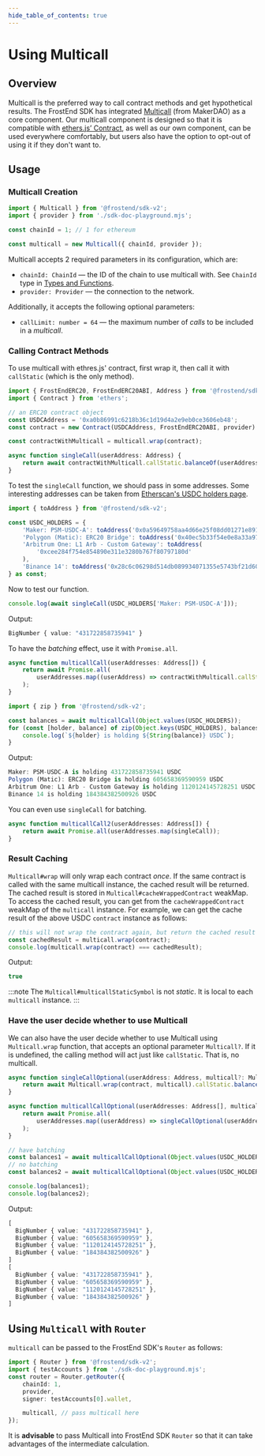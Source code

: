 ```yaml
---
hide_table_of_contents: true
---
```


# Using Multicall

## Overview

Multicall is the preferred way to call contract methods and get hypothetical results. The FrostEnd SDK has integrated [Multicall](https://github.com/makerdao/multicall) (from MakerDAO) as a core component. Our multicall component is designed so that it is compatible with [ethers.js’ Contract][ethers-Contract], as well as our own component, can be used everywhere comfortably, but users also have the option to opt-out of using it if they don't want to.

## Usage

### Multicall Creation

```ts
import { Multicall } from '@frostend/sdk-v2';
import { provider } from './sdk-doc-playground.mjs';

const chainId = 1; // 1 for ethereum

const multicall = new Multicall({ chainId, provider });
```

Multicall accepts 2 required parameters in its configuration, which are:
- `chainId: ChainId` — the ID of the chain to use multicall with. See `ChainId` type in [Types and Functions](./TypesAndFunctions.md).
- `provider: Provider` — the connection to the network.

Additionally, it accepts the following optional parameters:
- `callLimit: number = 64` — the maximum number of *calls* to be included in a *multicall*.

### Calling Contract Methods

To use multicall with ethres.js' contract, first wrap it, then call it with `callStatic` (which is the only method).

```ts
import { FrostEndERC20, FrostEndERC20ABI, Address } from '@frostend/sdk-v2';
import { Contract } from 'ethers';

// an ERC20 contract object
const USDCAddress = '0xa0b86991c6218b36c1d19d4a2e9eb0ce3606eb48';
const contract = new Contract(USDCAddress, FrostEndERC20ABI, provider) as FrostEndERC20;

const contractWithMulticall = multicall.wrap(contract);

async function singleCall(userAddress: Address) {
    return await contractWithMulticall.callStatic.balanceOf(userAddress);
}
```

To test the `singleCall` function, we should pass in some addresses. Some interesting addresses can be taken from [Etherscan's USDC holders page](https://etherscan.io/token/0xa0b86991c6218b36c1d19d4a2e9eb0ce3606eb48#balances).

```ts
import { toAddress } from '@frostend/sdk-v2';

const USDC_HOLDERS = {
    'Maker: PSM-USDC-A': toAddress('0x0a59649758aa4d66e25f08dd01271e891fe52199'),
    'Polygon (Matic): ERC20 Bridge': toAddress('0x40ec5b33f54e0e8a33a975908c5ba1c14e5bbbdf'),
    'Arbitrum One: L1 Arb - Custom Gateway': toAddress(
        '0xcee284f754e854890e311e3280b767f80797180d'
    ),
    'Binance 14': toAddress('0x28c6c06298d514db089934071355e5743bf21d60'),
} as const;
```

Now to test our function.

```ts
console.log(await singleCall(USDC_HOLDERS['Maker: PSM-USDC-A']));
```

Output:

```ts
BigNumber { value: "431722858735941" }
```

To have the *batching* effect, use it with `Promise.all`.

```ts
async function multicallCall(userAddresses: Address[]) {
    return await Promise.all(
        userAddresses.map((userAddress) => contractWithMulticall.callStatic.balanceOf(userAddress))
    );
}
```

```ts
import { zip } from '@frostend/sdk-v2';

const balances = await multicallCall(Object.values(USDC_HOLDERS));
for (const [holder, balance] of zip(Object.keys(USDC_HOLDERS), balances)) {
    console.log(`${holder} is holding ${String(balance)} USDC`);
}
```

Output:

```ts
Maker: PSM-USDC-A is holding 431722858735941 USDC
Polygon (Matic): ERC20 Bridge is holding 605658369590959 USDC
Arbitrum One: L1 Arb - Custom Gateway is holding 1120124145728251 USDC
Binance 14 is holding 184384382500926 USDC
```

You can even use `singleCall` for batching.

```ts
async function multicallCall2(userAddresses: Address[]) {
    return await Promise.all(userAddresses.map(singleCall));
}
```

### Result Caching

`Multicall#wrap` will only wrap each contract *once*. If the same contract is called with the same multicall instance, the cached result will be returned. The cached result is stored in `Multicall#cacheWrappedContract` weakMap. To access the cached result, you can get from the `cacheWrappedContract` weakMap of the `multicall` instance. For example, we can get the cache result of the above USDC `contract` instance as follows:

```ts
// this will not wrap the contract again, but return the cached result
const cachedResult = multicall.wrap(contract); 
console.log(multicall.wrap(contract) === cachedResult);
```

Output:

```ts
true
```

:::note
The `Multicall#multicallStaticSymbol` is not *static*. It is local to each `multicall` instance.
:::

### Have the user decide whether to use Multicall

We can also have the user decide whether to use Multicall using `Multicall.wrap` function, that accepts an optional parameter `Multicall?`. If it is undefined, the calling method will act just like `callStatic`. That is, no multicall.

```ts
async function singleCallOptional(userAddress: Address, multicall?: Multicall) {
    return await Multicall.wrap(contract, multicall).callStatic.balanceOf(userAddress);
}

async function multicallCallOptional(userAddresses: Address[], multicall?: Multicall) {
    return await Promise.all(
        userAddresses.map((userAddress) => singleCallOptional(userAddress, multicall))
    );
}

// have batching
const balances1 = await multicallCallOptional(Object.values(USDC_HOLDERS), multicall);
// no batching
const balances2 = await multicallCallOptional(Object.values(USDC_HOLDERS));

console.log(balances1);
console.log(balances2);
```

Output:

```ts
[
  BigNumber { value: "431722858735941" },
  BigNumber { value: "605658369590959" },
  BigNumber { value: "1120124145728251" },
  BigNumber { value: "184384382500926" }
]
[
  BigNumber { value: "431722858735941" },
  BigNumber { value: "605658369590959" },
  BigNumber { value: "1120124145728251" },
  BigNumber { value: "184384382500926" }
]
```

## Using `Multicall` with `Router`

`multicall` can be passed to the FrostEnd SDK's `Router` as follows:

```ts
import { Router } from '@frostend/sdk-v2';
import { testAccounts } from './sdk-doc-playground.mjs';
const router = Router.getRouter({
    chainId: 1,
    provider,
    signer: testAccounts[0].wallet,

    multicall, // pass multicall here
});
```

It is **advisable** to pass Multicall into FrostEnd SDK `Router` so 
that it can take advantages of the intermediate calculation.

[ethers-Contract]: https://docs.ethers.org/v5/api/contract/contract/
